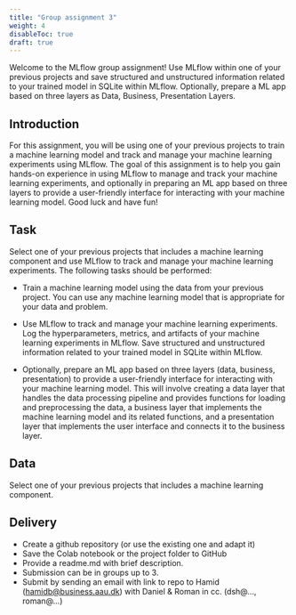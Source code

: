 ```yaml
---
title: "Group assignment 3"
weight: 4
disableToc: true
draft: true
---
```


Welcome to the MLflow group assignment! Use MLflow within one of your previous projects and save structured and unstructured information related to your trained model in SQLite within MLflow. Optionally, prepare a ML app based on three layers as Data, Business, Presentation Layers.

## Introduction
For this assignment, you will be using one of your previous projects to train a machine learning model and track and manage your machine learning experiments using MLflow. The goal of this assignment is to help you gain hands-on experience in using MLflow to manage and track your machine learning experiments, and optionally in preparing an ML app based on three layers to provide a user-friendly interface for interacting with your machine learning model. Good luck and have fun!

## Task 
Select one of your previous projects that includes a machine learning component and use MLflow to track and manage your machine learning experiments. The following tasks should be performed:

* Train a machine learning model using the data from your previous project. You can use any machine learning model that is appropriate for your data and problem.

* Use MLflow to track and manage your machine learning experiments. Log the hyperparameters, metrics, and artifacts of your machine learning experiments in MLflow. Save structured and unstructured information related to your trained model in SQLite within MLflow.

* Optionally, prepare an ML app based on three layers (data, business, presentation) to provide a user-friendly interface for interacting with your machine learning model. This will involve creating a data layer that handles the data processing pipeline and provides functions for loading and preprocessing the data, a business layer that implements the machine learning model and its related functions, and a presentation layer that implements the user interface and connects it to the business layer.


## Data
Select one of your previous projects that includes a machine learning component.

## Delivery
* Create a github repository (or use the existing one and adapt it)
* Save the Colab notebook or the project folder to GitHub
* Provide a readme.md with brief description.
* Submission can be in groups up to 3.
* Submit by sending an email with link to repo to Hamid (hamidb@business.aau.dk) with Daniel & Roman in cc. (dsh@..., roman@...)


